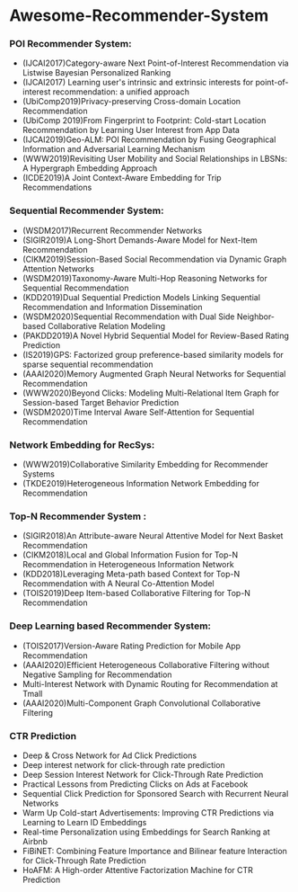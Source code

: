 # Awesome-Recommender-System

### POI Recommender System:
- (IJCAI2017)Category-aware Next Point-of-Interest Recommendation via Listwise Bayesian Personalized Ranking
- (IJCAI2017) Learning user's intrinsic and extrinsic interests for point-of-interest recommendation: a unified approach
- (UbiComp2019)Privacy-preserving Cross-domain Location Recommendation
- (UbiComp 2019)From Fingerprint to Footprint: Cold-start Location Recommendation by Learning User Interest from App Data
- (IJCAI2019)Geo-ALM: POI Recommendation by Fusing Geographical Information and Adversarial Learning Mechanism
- (WWW2019)Revisiting User Mobility and Social Relationships in LBSNs: A Hypergraph Embedding Approach
- (ICDE2019)A Joint Context-Aware Embedding for Trip Recommendations
### Sequential Recommender System:
- (WSDM2017)Recurrent Recommender Networks
- (SIGIR2019)A Long-Short Demands-Aware Model for Next-Item Recommendation
- (CIKM2019)Session-Based Social Recommendation via Dynamic Graph Attention Networks
- (WSDM2019)Taxonomy-Aware Multi-Hop Reasoning Networks for Sequential Recommendation
- (KDD2019)Dual Sequential Prediction Models Linking Sequential Recommendation and Information Dissemination
- (WSDM2020)Sequential Recommendation with Dual Side Neighbor-based Collaborative Relation Modeling
- (PAKDD2019)A Novel Hybrid Sequential Model for Review-Based Rating Prediction
- (IS2019)GPS: Factorized group preference-based similarity models for sparse sequential recommendation
- (AAAI2020)Memory Augmented Graph Neural Networks for Sequential Recommendation
- (WWW2020)Beyond Clicks: Modeling Multi-Relational Item Graph for Session-based Target Behavior Prediction
- (WSDM2020)Time Interval Aware Self-Attention for Sequential Recommendation
### Network Embedding for RecSys:
- (WWW2019)Collaborative Similarity Embedding for Recommender Systems
- (TKDE2019)Heterogeneous Information Network Embedding for Recommendation
### Top-N Recommender System :
- (SIGIR2018)An Attribute-aware Neural Attentive Model for Next Basket Recommendation
- (CIKM2018)Local and Global Information Fusion for Top-N Recommendation in Heterogeneous Information Network
- (KDD2018)Leveraging Meta-path based Context for Top-N Recommendation with A Neural Co-Attention Model
- (TOIS2019)Deep Item-based Collaborative Filtering for Top-N Recommendation

### Deep Learning based Recommender System:
- (TOIS2017)Version-Aware Rating Prediction for Mobile App Recommendation
- (AAAI2020)Efficient Heterogeneous Collaborative Filtering without Negative Sampling for Recommendation
- Multi-Interest Network with Dynamic Routing for Recommendation at Tmall
- (AAAI2020)Multi-Component Graph Convolutional Collaborative Filtering

### CTR Prediction
- Deep & Cross Network for Ad Click Predictions
- Deep interest network for click-through rate prediction
- Deep Session Interest Network for Click-Through Rate Prediction
- Practical Lessons from Predicting Clicks on Ads at Facebook
- Sequential Click Prediction for Sponsored Search with Recurrent Neural Networks
- Warm Up Cold-start Advertisements: Improving CTR Predictions via Learning to Learn ID Embeddings
- Real-time Personalization using Embeddings for Search Ranking at Airbnb
- FiBiNET: Combining Feature Importance and Bilinear feature Interaction for Click-Through Rate Prediction
- HoAFM: A High-order Attentive Factorization Machine for CTR Prediction


